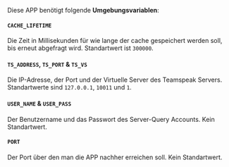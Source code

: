 Diese APP benötigt folgende **Umgebungsvariablen**:

#### `CACHE_LIFETIME`
Die Zeit in Millisekunden für wie lange der cache gespeichert werden soll, bis erneut abgefragt wird. Standartwert ist `300000`.

#### `TS_ADDRESS`, `TS_PORT` & `TS_VS`
Die IP-Adresse, der Port und der Virtuelle Server des Teamspeak Servers. Standartwerte sind `127.0.0.1`, `10011` und `1`.

#### `USER_NAME` & `USER_PASS`
Der Benutzername und das Passwort des Server-Query Accounts. Kein Standartwert.

#### `PORT`
Der Port über den man die APP nachher erreichen soll. Kein Standartwert.
